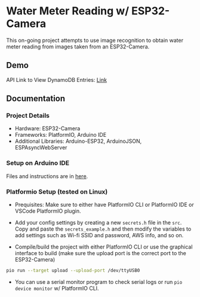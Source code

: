# Water Meter Reading w/ ESP32-Camera
This on-going project attempts to use image recognition to obtain water meter reading from images taken from an ESP32-Camera.

## Demo

API Link to View DynamoDB Entries: [Link](https://i8ave7ovua.execute-api.us-east-1.amazonaws.com/testv1/watermeter/alldata)

## Documentation
### Project Details
- Hardware: ESP32-Camera
- Frameworks: PlatformIO, Arduino IDE
- Additional Libraries: Arduino-ESP32, ArduinoJSON, ESPAsyncWebServer


### Setup on Arduino IDE
Files and instructions are in [here](./ArduinoIDE/).

### Platformio Setup (tested on Linux)
- Prequisites: Make sure to either have PlatformIO CLI or PlatformIO IDE or VSCode PlatformIO plugin.

- Add your config settings by creating a new `secrets.h` file in the `src`. Copy and paste the `secrets_example.h` and then modify the variables to add settings such as Wi-fi SSID and password, AWS info, and so on. 

- Compile/build the project with either PlatformIO CLI or use the graphical interface to build (make sure the upload port is the correct port to the ESP32-Camera)
``` bash
pio run --target upload --upload-port /dev/ttyUSB0
```
- You can use a serial monitor program to check serial logs or run `pio device monitor` w/ PlatformIO CLI.

